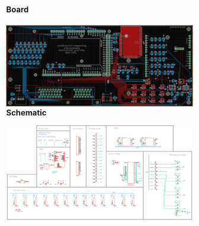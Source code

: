 Board
-----
![Screenshot of the main data acquisition PCB's layout](/Images/main_board.png)  
Schematic
---------
![Screenshot of the main data acquisition board's schematic](/Images/main_schematic.png)

